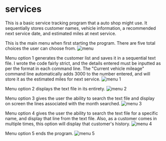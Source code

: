 # services
This is a basic service tracking program that a auto shop might use. It sequentially stores customer names, vehicle information, a recommended next service date, and estimated miles at next service.

This is the main menu when first starting the program. There are five total choices the user can choose from.
![menu](https://cloud.githubusercontent.com/assets/16652453/13447137/74fc3b9c-dfd6-11e5-8b09-c7d2ad6b94dd.jpg)

Menu option 1 generates the customer list and saves it in a sequential text file. I wrote the code fairly strict, and the details entered must be inputted as per the format in each command line. The "Current vehicle mileage" command line automatically adds 3000 to the number entered, and will store it as the estimated miles for next service. 
![menu 1](https://cloud.githubusercontent.com/assets/16652453/13447140/791a2716-dfd6-11e5-956c-f5ba875372d5.jpg)

Menu option 2 displays the text file in its entirety.
![menu 2](https://cloud.githubusercontent.com/assets/16652453/13447143/7c2525aa-dfd6-11e5-9f4c-a68844ebde3d.jpg)

Menu option 3 gives the user the ability to search the text file and display on screen the lines associated with the month searched.
![menu 3](https://cloud.githubusercontent.com/assets/16652453/13447155/8998d61e-dfd6-11e5-9930-2ea9c4e87a5d.jpg)

Menu option 4 gives the user the ability to search the text file for a specific name, and display that line from the text file. Also, as a customer comes in multiple times, this option will display that customer's history.
![menu 4](https://cloud.githubusercontent.com/assets/16652453/13447160/8effbb54-dfd6-11e5-8043-86bba183cdc2.jpg)

Menu option 5 ends the program.
![menu 5](https://cloud.githubusercontent.com/assets/16652453/13447161/93284bb0-dfd6-11e5-9d5b-0acb0876b6a1.jpg)
